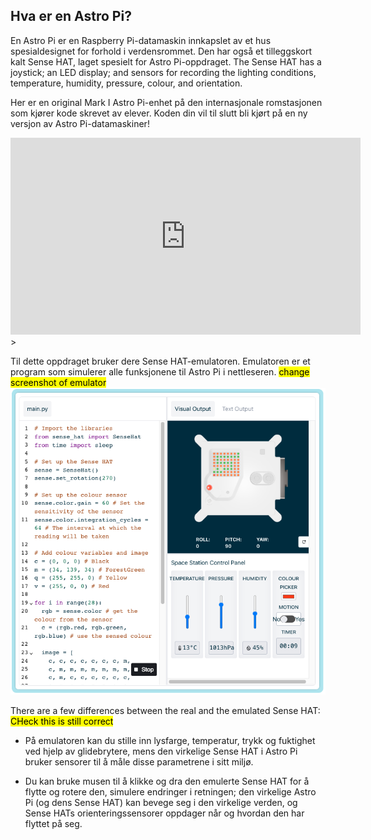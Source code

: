 ## Hva er en Astro Pi?

En Astro Pi er en Raspberry Pi-datamaskin innkapslet av et hus spesialdesignet for forhold i verdensrommet. Den har også et tilleggskort kalt Sense HAT, laget spesielt for Astro Pi-oppdraget. The Sense HAT has a joystick; an LED display; and sensors for recording the lighting conditions, temperature, humidity, pressure, colour, and orientation.

Her er en original Mark I Astro Pi-enhet på den internasjonale romstasjonen som kjører kode skrevet av elever. Koden din vil til slutt bli kjørt på en ny versjon av Astro Pi-datamaskiner!


<iframe width="560" height="315" src="https://www.youtube.com/embed/4ykbAJeGPMM" frameborder="0" allow="accelerometer; autoplay; encrypted-media; gyroscope; picture-in-picture" allowfullscreen></iframe>>

Til dette oppdraget bruker dere Sense HAT-emulatoren. Emulatoren er et program som simulerer alle funksjonene til Astro Pi i nettleseren.
<mark>change screenshot of emulator</mark> ![A labelled screenshot of the Sense HAT emulator with the code window on the left and the emulator on the right.](images/sense-hat-emulator.png)

There are a few differences between the real and the emulated Sense HAT:
<mark>CHeck this is still correct</mark>
- På emulatoren kan du stille inn lysfarge, temperatur, trykk og fuktighet ved hjelp av glidebrytere, mens den virkelige Sense HAT i Astro Pi bruker sensorer til å måle disse parametrene i sitt miljø.

- Du kan bruke musen til å klikke og dra den emulerte Sense HAT for å flytte og rotere den, simulere endringer i retningen; den virkelige Astro Pi (og dens Sense HAT) kan bevege seg i den virkelige verden, og Sense HATs orienteringssensorer oppdager når og hvordan den har flyttet på seg.

